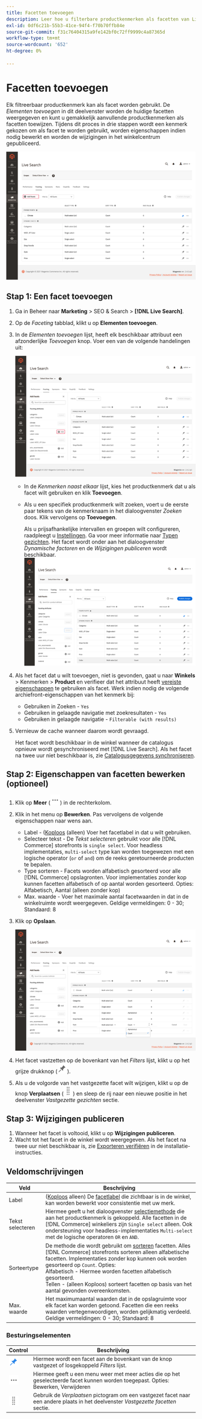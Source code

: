 ```yaml
---
title: Facetten toevoegen
description: Leer hoe u filterbare productkenmerken als facetten van Live zoeken toevoegt.
exl-id: 0df6c21b-55b3-41ce-94f4-f70b70ffb84e
source-git-commit: f31c76404315a9fe142bf0c72ff9999c4a87365d
workflow-type: tm+mt
source-wordcount: '652'
ht-degree: 0%

---
```


# Facetten toevoegen

Elk filtreerbaar productkenmerk kan als facet worden gebruikt. De *Elementen toevoegen* in dit deelvenster worden de huidige facetten weergegeven en kunt u gemakkelijk aanvullende productkenmerken als facetten toewijzen. Tijdens dit proces in drie stappen wordt een kenmerk gekozen om als facet te worden gebruikt, worden eigenschappen indien nodig bewerkt en worden de wijzigingen in het winkelcentrum gepubliceerd.

![Werkruimte naast elkaar](assets/facets-add.png)

## Stap 1: Een facet toevoegen

1. Ga in Beheer naar **Marketing** > SEO &amp; Search > **[!DNL Live Search]**.
1. Op de *Faceting* tabblad, klikt u op **Elementen toevoegen**.
1. In de *Elementen toevoegen* lijst, heeft elk beschikbaar attribuut een afzonderlijke *Toevoegen* knop. Voer een van de volgende handelingen uit:

   ![Toegevoegd facet](assets/facets-list-add.png)

   * In de *Kenmerken naast elkaar* lijst, kies het productkenmerk dat u als facet wilt gebruiken en klik **Toevoegen**.
   * Als u een specifiek productkenmerk wilt zoeken, voert u de eerste paar tekens van de kenmerknaam in het dialoogvenster *Zoeken* doos. Klik vervolgens op **Toevoegen**.

      Als u prijsafhankelijke intervallen en groepen wilt configureren, raadpleegt u [Instellingen](settings.md). Ga voor meer informatie naar [Typen gezichten](facets-type.md).
Het facet wordt onder aan het dialoogvenster *Dynamische factoren* en de *Wijzigingen publiceren* wordt beschikbaar.
   ![Toegevoegd facet](assets/facet-added.png)

1. Als het facet dat u wilt toevoegen, niet is gevonden, gaat u naar **Winkels** > Kenmerken > **Product** en verifieer dat het attribuut heeft [vereiste eigenschappen](facets.md) te gebruiken als facet. Werk indien nodig de volgende archiefront-eigenschappen van het kenmerk bij:

   * Gebruiken in Zoeken - `Yes`
   * Gebruiken in gelaagde navigatie met zoekresultaten - `Yes`
   * Gebruiken in gelaagde navigatie - `Filterable (with results)`

1. Vernieuw de cache wanneer daarom wordt gevraagd.

   Het facet wordt beschikbaar in de winkel wanneer de catalogus opnieuw wordt gesynchroniseerd met [!DNL Live Search]. Als het facet na twee uur niet beschikbaar is, zie [Catalogusgegevens synchroniseren](install.md#synchronize-catalog-data).

## Stap 2: Eigenschappen van facetten bewerken (optioneel)

1. Klik op **Meer** (![Meer kiezer](assets/btn-more.png)) in de rechterkolom.
1. Klik in het menu op **Bewerken**. Pas vervolgens de volgende eigenschappen naar wens aan.

   * Label - ([Koploos](facets-type.md) (alleen) Voer het facetlabel in dat u wilt gebruiken.
   * Selecteer tekst - De *Tekst selecteren* gebruikt voor alle [!DNL Commerce] storefronts is `single select`. Voor headless implementaties, `multi-select` type kan worden toegewezen met een logische operator (`or` of `and`) om de reeks geretourneerde producten te bepalen.
   * Type sorteren - Facets worden alfabetisch gesorteerd voor alle [!DNL Commerce] opslagronten. Voor implementaties zonder kop kunnen facetten alfabetisch of op aantal worden gesorteerd. Opties: Alfabetisch, Aantal (alleen zonder kop)
   * Max. waarde - Voer het maximale aantal facetwaarden in dat in de winkelruimte wordt weergegeven. Geldige vermeldingen: 0 - 30; Standaard: 8

1. Klik op **Opslaan**.

   ![Werkruimte naast elkaar](assets/facet-edit.png)

1. Het facet vastzetten op de bovenkant van het *Filters* lijst, klikt u op het grijze drukknop (![Vastzetten, kiezer](assets/btn-pin-gray.png)).
1. Als u de volgorde van het vastgezette facet wilt wijzigen, klikt u op de knop **Verplaatsen** (![Selector verplaatsen](assets/btn-move.png)) en sleep de rij naar een nieuwe positie in het deelvenster *Vastgezette gezichten* sectie.

## Stap 3: Wijzigingen publiceren

1. Wanneer het facet is voltooid, klikt u op **Wijzigingen publiceren**.
1. Wacht tot het facet in de winkel wordt weergegeven.
Als het facet na twee uur niet beschikbaar is, zie [Exporteren verifiëren](install.md#synchronize-catalog-data) in de installatie-instructies.

## Veldomschrijvingen

| Veld | Beschrijving |
|--- |--- |
| Label | ([Koploos](facets-type.md) alleen) De [facetlabel](facets-type.md) die zichtbaar is in de winkel, kan worden bewerkt voor consistentie met uw merk. |
| Tekst selecteren | Hiermee geeft u het dialoogvenster [selectiemethode](facets-type.md) die aan het productkenmerk is gekoppeld. Alle facetten in de [!DNL Commerce] winkeliers zijn `Single select` alleen. Ook ondersteuning voor headless-implementaties `Multi-select` met de logische operatoren `OR` en `AND`. |
| Sorteertype | De methode die wordt gebruikt om [sorteren](facets-type.md) facetten. Alles [!DNL Commerce] storefronts sorteren alleen alfabetische facetten. Implementaties zonder kop kunnen ook worden gesorteerd op `Count`. Opties:<br />Alfabetisch - Hiermee worden facetten alfabetisch gesorteerd.<br />Tellen - (alleen Koploos) sorteert facetten op basis van het aantal gevonden overeenkomsten. |
| Max. waarde | Het maximumaantal waarden dat in de opslagruimte voor elk facet kan worden getoond. Facetten die een reeks waarden vertegenwoordigen, worden gelijkmatig verdeeld. Geldige vermeldingen: 0 - 30; Standaard: 8 |

### Besturingselementen

| Control | Beschrijving |
|--- |--- |
| ![Vastzetten, kiezer](assets/btn-pin-blue.png) | Hiermee wordt een facet aan de bovenkant van de knop vastgezet of losgekoppeld *Filters* lijst. |
| ![Meer kiezer](assets/btn-more.png) | Hiermee geeft u een menu weer met meer acties die op het geselecteerde facet kunnen worden toegepast. Opties: Bewerken, Verwijderen |
| ![Selector verplaatsen](assets/btn-move.png) | Gebruik de *Verplaatsen* pictogram om een vastgezet facet naar een andere plaats in het deelvenster *Vastgezette facetten* sectie. |
